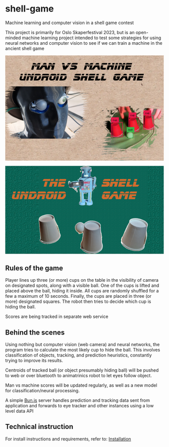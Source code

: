 # shell-game

Machine learning and computer vision in a shell game contest

This project is primarily for Oslo Skaperfestival 2023, but is an open-minded machine learning project
intended to test some strategies for using neural networks and computer vision to see if we
can train a machine in the ancient shell game

![robot game](docs/shell-game.png)

![segmented view](docs/shell-robot.png)

## Rules of the game

Player lines up three (or more) cups on the table in the visibility of camera on designated spots, along with a visible ball.
One of the cups is lifted and placed above the ball, hiding it inside.
All cups are randomly shuffled for a few a maximum of 10 seconds.
Finally, the cups are placed in three (or more) designated squares.
The robot then tries to decide which cup is hiding the ball.

Scores are being tracked in separate web service

## Behind the scenes

Using nothing but computer vision (web camera) and neural networks, the program tries to calculate the most likely
cup to hide the ball. This involves classification of objects, tracking, and prediction heuristics, constantly
trying to improve its results.

Centroids of tracked ball (or object presumably hiding ball) will be pushed to web or over bluetooth to animatrinics robot
to let eyes follow object.

Man vs machine scores will be updated regularly, as well as a new model for classification/neural processing.

A simple [Bun.js](https://bun.sh/) server handles prediction and tracking data sent from application and forwards to eye tracker
and other instances using a low level data API

## Technical instruction

For install instructions and requirements, refer to: [Installation](docs/INSTALLATION.md)
